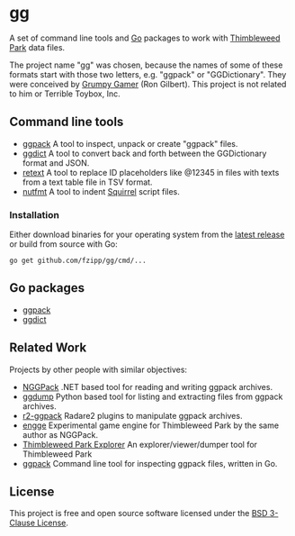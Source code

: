 # gg

A set of command line tools and [Go](https://golang.org) packages to work with
[Thimbleweed Park](https://thimbleweedpark.com/) data files.

The project name "gg" was chosen, because the names of some of these formats
start with those two letters, e.g. "ggpack" or "GGDictionary". They were
conceived by [Grumpy Gamer](https://grumpygamer.com/) (Ron Gilbert).
This project is not related to him or Terrible Toybox, Inc.

## Command line tools

* [ggpack](https://pkg.go.dev/github.com/fzipp/gg/cmd/ggpack) A tool to inspect, unpack or create "ggpack" files.
* [ggdict](https://pkg.go.dev/github.com/fzipp/gg/cmd/ggdict) A tool to convert back and forth between the GGDictionary format and JSON.
* [retext](https://pkg.go.dev/github.com/fzipp/gg/cmd/retext) A tool to replace ID placeholders like @12345 in files with texts from a text table file in TSV format.
* [nutfmt](https://pkg.go.dev/github.com/fzipp/gg/cmd/nutfmt) A tool to indent [Squirrel](http://squirrel-lang.org/) script files.

### Installation

Either download binaries for your operating system from the [latest release](https://github.com/fzipp/gg/releases/latest) or build from source with Go:

```
go get github.com/fzipp/gg/cmd/...
```

## Go packages

* [ggpack](https://pkg.go.dev/github.com/fzipp/gg/ggpack)
* [ggdict](https://pkg.go.dev/github.com/fzipp/gg/ggdict)

## Related Work

Projects by other people with similar objectives:

* [NGGPack](https://github.com/scemino/NGGPack)
  .NET based tool for reading and writing ggpack archives.
* [ggdump](https://github.com/mstr-/twp-ggdump)
  Python based tool for listing and extracting files from ggpack archives.
* [r2-ggpack](https://github.com/mrmacete/r2-ggpack)
  Radare2 plugins to manipulate ggpack archives.
* [engge](https://github.com/scemino/engge)
  Experimental game engine for Thimbleweed Park by the same author as NGGPack.
* [Thimbleweed Park Explorer](https://github.com/bgbennyboy/Thimbleweed-Park-Explorer)
  An explorer/viewer/dumper tool for Thimbleweed Park
* [ggpack](https://github.com/s-l-teichmann/ggpack)
  Command line tool for inspecting ggpack files, written in Go.

## License

This project is free and open source software licensed under the
[BSD 3-Clause License](LICENSE).

